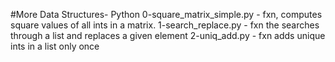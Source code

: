 #More Data Structures- Python
0-square_matrix_simple.py - fxn, computes square values of all ints in a matrix.
1-search_replace.py - fxn the searches through a list and replaces a given element
2-uniq_add.py - fxn adds unique ints in a list only once
